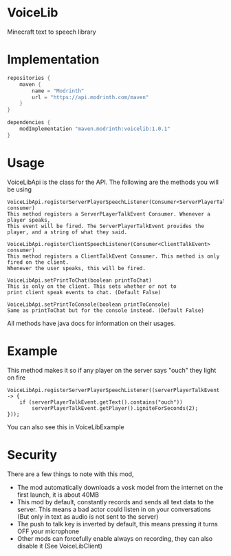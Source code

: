 # VoiceLib

Minecraft text to speech library

# Implementation

```java
repositories {
    maven {
        name = "Modrinth"
        url = "https://api.modrinth.com/maven"
    }
}

dependencies {
    modImplementation "maven.modrinth:voicelib:1.0.1"
}
```

# Usage

VoiceLibApi is the class for the API.
The following are the methods you will be using
```
VoiceLibApi.registerServerPlayerSpeechListener(Consumer<ServerPlayerTalkEvent> consumer)
This method registers a ServerPLayerTalkEvent Consumer. Whenever a player speaks,
This event will be fired. The ServerPlayerTalkEvent provides the player, and a string of what they said.

VoiceLibApi.registerClientSpeechListener(Consumer<ClientTalkEvent> consumer)
This method registers a ClientTalkEvent Consumer. This method is only fired on the client.
Whenever the user speaks, this will be fired.

VoiceLibApi.setPrintToChat(boolean printToChat)
This is only on the client. This sets whether or not to 
print client speak events to chat. (Default False)

VoiceLibApi.setPrintToConsole(boolean printToConsole)
Same as printToChat but for the console instead. (Default False)
```
All methods have java docs for information on their usages.

# Example
This method makes it so if any player on the server says "ouch" they light on fire
```
VoiceLibApi.registerServerPlayerSpeechListener((serverPlayerTalkEvent -> {
    if (serverPlayerTalkEvent.getText().contains("ouch"))
        serverPlayerTalkEvent.getPlayer().igniteForSeconds(2);
}));
```
You can also see this in VoiceLibExample

# Security

There are a few things to note with this mod,
- The mod automatically downloads a vosk model from the internet on the first launch, it is about 40MB
- This mod by default, constantly records and sends all text data to the server. This means a bad actor could listen in on your conversations (But only in text as audio is not sent to the server)
- The push to talk key is inverted by default, this means pressing it turns OFF your microphone
- Other mods can forcefully enable always on recording, they can also disable it (See VoiceLibClient)
